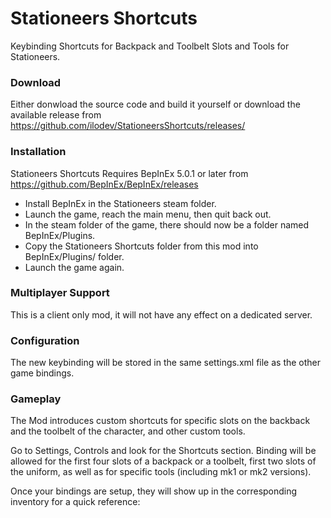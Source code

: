 # Stationeers Shortcuts
Keybinding Shortcuts for Backpack and Toolbelt Slots and Tools for Stationeers.

### Download
Either donwload the source code and build it yourself or download the available release from
https://github.com/ilodev/StationeersShortcuts/releases/

### Installation
Stationeers Shortcuts Requires BepInEx 5.0.1 or later from 
https://github.com/BepInEx/BepInEx/releases

- Install BepInEx in the Stationeers steam folder.
- Launch the game, reach the main menu, then quit back out.
- In the steam folder of the game, there should now be a folder named BepInEx/Plugins.
- Copy the Stationeers Shortcuts folder from this mod into BepInEx/Plugins/ folder.
- Launch the game again.

### Multiplayer Support
This is a client only mod, it will not have any effect on a dedicated server.

### Configuration
The new keybinding will be stored in the same settings.xml file as the other game 
bindings.

### Gameplay
The Mod introduces custom shortcuts for specific slots on the backback and the toolbelt
of the character, and other custom tools.

Go to Settings, Controls and look for the Shortcuts section. Binding will be allowed for 
the first four slots of a backpack or a toolbelt, first two slots of the uniform, as well as
for specific tools (including mk1 or mk2 versions).

[Settings]: https://github.com/adam-p/markdown-here/raw/master/src/common/images/icon48.png "Settings > Controls"

Once your bindings are setup, they will show up in the corresponding inventory for a quick
reference:

[Bindings]: https://github.com/adam-p/markdown-here/raw/master/src/common/images/icon48.png "Selected bindings"

